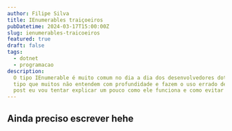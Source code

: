 ```yaml
---
author: Filipe Silva
title: IEnumerables traiçoeiros
pubDatetime: 2024-03-17T15:00:00Z
slug: ienumerables-traicoeiros
featured: true
draft: false
tags:
  - dotnet
  - programacao
description:
  O tipo IEnumerable é muito comum no dia a dia dos desenvolvedores dotnet mas, ao mesmo tempo, é um
  tipo que muitos não entendem com profundidade e fazem o uso errado dessa incrível abstração. Neste
  post eu vou tentar explicar um pouco como ele funciona e como evitar erros comuns ao utilizá-lo.
---
```


## Ainda preciso escrever hehe
